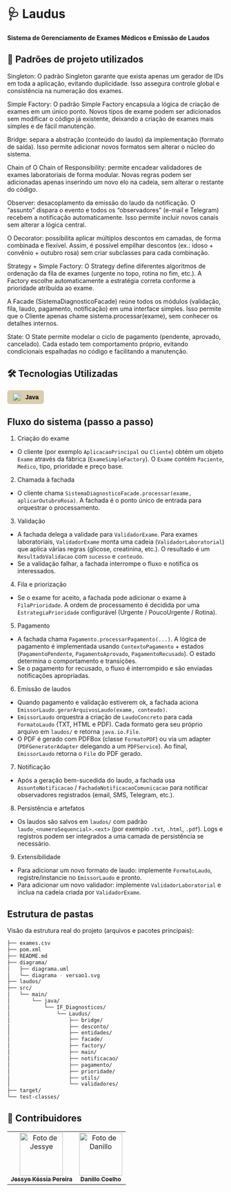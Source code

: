 # 🩺 Laudus

**Sistema de Gerenciamento de Exames Médicos e Emissão de Laudos**

## 👾 Padrões de projeto utilizados

Singleton: O padrão Singleton garante que exista apenas um gerador de IDs em toda a aplicação, evitando duplicidade. Isso assegura controle global e consistência na numeração dos exames.

Simple Factory: O padrão Simple Factory encapsula a lógica de criação de exames em um único ponto. Novos tipos de exame podem ser adicionados sem modificar o código já existente, deixando a criação de exames mais simples e de fácil manutenção.

Bridge: separa a abstração (conteúdo do laudo) da implementação (formato de saída). Isso permite adicionar novos formatos sem alterar o núcleo do sistema.

Chain of O Chain of Responsibility: permite encadear validadores de exames laboratoriais de forma modular. Novas regras podem ser adicionadas apenas inserindo um novo elo na cadeia, sem alterar o restante do código.

Observer: desacoplamento da emissão do laudo da notificação. O “assunto” dispara o evento e todos os “observadores” (e-mail e Telegram) recebem a notificação automaticamente. Isso permite incluir novos canais sem alterar a lógica central.

O Decorator: possibilita aplicar múltiplos descontos em camadas, de forma combinada e flexível. Assim, é possível empilhar descontos (ex.: idoso + convênio + outubro rosa) sem criar subclasses para cada combinação.

Strategy + Simple Factory: O Strategy define diferentes algoritmos de ordenação da fila de exames (urgente no topo, rotina no fim, etc.). A Factory escolhe automaticamente a estratégia correta conforme a prioridade atribuída ao exame.

A Facade (SistemaDiagnosticoFacade) reúne todos os módulos (validação, fila, laudo, pagamento, notificação) em uma interface simples. Isso permite que o Cliente apenas chame sistema.processar(exame), sem conhecer os detalhes internos.

State: O State permite modelar o ciclo de pagamento (pendente, aprovado, cancelado). Cada estado tem comportamento próprio, evitando condicionais espalhadas no código e facilitando a manutenção.


## 🛠️ Tecnologias Utilizadas

<div style="display: inline-flex; align-items: center; background-color:rgb(216, 206, 173); color: black; padding: 6px 12px; border-radius: 6px; font-family: sans-serif; font-size: 14px; font-weight: bold;">
  <img src="https://cdn.jsdelivr.net/gh/devicons/devicon/icons/java/java-original.svg" alt="Java" style="width: 20px; height: 20px; margin-right: 10px;">
  Java
</div>

## Fluxo do sistema (passo a passo)

1. Criação do exame
  - O cliente (por exemplo `AplicacaoPrincipal` ou `Cliente`) obtém um objeto `Exame` através da fábrica (`ExameSimpleFactory`). O `Exame` contém `Paciente`, `Medico`, tipo, prioridade e preço base.

2. Chamada à fachada
  - O cliente chama `SistemaDiagnosticoFacade.processar(exame, aplicarOutubroRosa)`. A fachada é o ponto único de entrada para orquestrar o processamento.

3. Validação
  - A fachada delega a validade para `ValidadorExame`. Para exames laboratoriais, `ValidadorExame` monta uma cadeia (`ValidadorLaboratorial`) que aplica várias regras (glicose, creatinina, etc.). O resultado é um `ResultadoValidacao` com `sucesso` e `conteudo`.
  - Se a validação falhar, a fachada interrompe o fluxo e notifica os interessados.

4. Fila e priorização
  - Se o exame for aceito, a fachada pode adicionar o exame à `FilaPrioridade`. A ordem de processamento é decidida por uma `EstrategiaPrioridade` configurável (Urgente / PoucoUrgente / Rotina).

5. Pagamento
  - A fachada chama `Pagamento.processarPagamento(...)`. A lógica de pagamento é implementada usando `ContextoPagamento` + estados (`PagamentoPendente`, `PagamentoAprovado`, `PagamentoRecusado`). O estado determina o comportamento e transições.
  - Se o pagamento for recusado, o fluxo é interrompido e são enviadas notificações apropriadas.

6. Emissão de laudos
  - Quando pagamento e validação estiverem ok, a fachada aciona `EmissorLaudo.gerarArquivosLaudo(exame, conteudo)`.
  - `EmissorLaudo` orquestra a criação de `LaudoConcreto` para cada `FormatoLaudo` (TXT, HTML e PDF). Cada formato gera seu próprio arquivo em `laudos/` e retorna `java.io.File`.
  - O PDF é gerado com PDFBox (classe `FormatoPDF`) ou via um adapter (`PDFGeneratorAdapter` delegando a um `PDFService`). Ao final, `EmissorLaudo` retorna o `File` do PDF gerado.

7. Notificação
  - Após a geração bem-sucedida do laudo, a fachada usa `AssuntoNotificacao` / `FachadaNotificacaoComunicacao` para notificar observadores registrados (email, SMS, Telegram, etc.).

8. Persistência e artefatos
  - Os laudos são salvos em `laudos/` com padrão `laudo_<numeroSequencial>.<ext>` (por exemplo `.txt`, `.html`, `.pdf`). Logs e registros podem ser integrados a uma camada de persistência se necessário.

9. Extensibilidade
  - Para adicionar um novo formato de laudo: implemente `FormatoLaudo`, registre/instancie no `EmissorLaudo` e pronto.
  - Para adicionar um novo validador: implemente `ValidadorLaboratorial` e inclua na cadeia criada por `ValidadorExame`.
## Estrutura de pastas

Visão da estrutura real do projeto (arquivos e pacotes principais):

```bash
├── exames.csv                   
├── pom.xml                      
├── README.md                     
├── diagrama/                     
│   ├── diagrama.uml
│   └── diagrama - versao1.svg
├── laudos/                      
├── src/
│   └── main/
│       └── java/
│           └── IF_Diagnosticos/
│               └── Laudus/     
│                   ├── bridge/         
│                   ├── desconto/       
│                   ├── entidades/      
│                   ├── facade/         
│                   ├── factory/        
│                   ├── main/           
│                   ├── notificacao/    
│                   ├── pagamento/      
│                   ├── prioridade/    
│                   ├── utils/          
│                   └── validadores/   
├── target/                       
└── test-classes/                

```
## 👥 Contribuidores
<table>
  <tr>
   <td align="center">
      <a href="https://github.com/jessyekessia" title="gitHub">
        <img src="https://avatars.githubusercontent.com/u/128109017?v=4" width="100px;" alt="Foto de Jessye"/><br>
        <sub>
          <b>Jessye Késsia Pereira</b>
        </sub>
      </a>
    </td>
    <td align="center">
      <a href="https://github.com/Nillocoelho" title="gitHub">
        <img src="https://avatars.githubusercontent.com/u/111874946?v=4" width="100px;" alt="Foto de Danillo"/><br>
        <sub>
          <b>Danillo Coelho</b>
        </sub>
      </a>
    </td>
      </a>
    </td>
  </tr>
</table>
